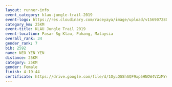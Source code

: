 ```yaml
---
layout: runner-info 
event_category: klau-jungle-trail-2019 
event-logo: https://res.cloudinary.com/raceyaya/image/upload/v1569072808/logo/klau-image_qwwxyw.png
category_km: 25KM 
event-title: KLAU Jungle Trail 2019 
event-location: Pasar Sg Klau, Pahang, Malaysia 
overall_rank: 34
gender_rank: 7
bib: 2592
name: NEO YEN YEN
distance: 25KM
category: 25KM
gender: Female
finish: 4-19-44
certificate: https://drive.google.com/file/d/1OyLQGShSQF9xp5HNOW4VZzMYs8CiCo1m/view?usp=sharing
---
```

